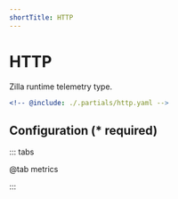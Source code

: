 ```yaml
---
shortTitle: HTTP
---
```


# HTTP

Zilla runtime telemetry type.

```yaml
<!-- @include: ./.partials/http.yaml -->
```

## Configuration (\* required)

::: tabs

@tab metrics

<!-- @include: ./.partials/http.md -->

:::